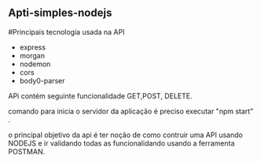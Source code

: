 ## Apti-simples-nodejs

#Principais tecnologia usada na API

- express
- morgan
- nodemon
- cors
- body0-parser

APi contém seguinte funcionalidade  GET,POST, DELETE.

comando para inicia o servidor da aplicação é preciso executar "npm start" . 

o principal objetivo da api é ter noção de como contruir uma API usando NODEJS e ir validando todas as funcionalidando usando a ferramenta POSTMAN.
